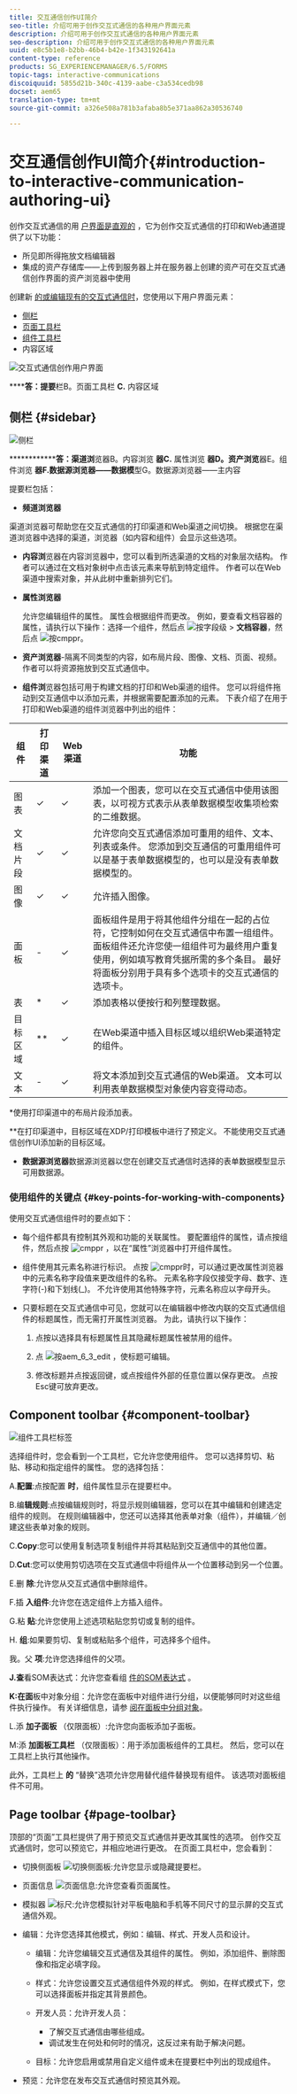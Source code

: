 ```yaml
---
title: 交互通信创作UI简介
seo-title: 介绍可用于创作交互式通信的各种用户界面元素
description: 介绍可用于创作交互式通信的各种用户界面元素
seo-description: 介绍可用于创作交互式通信的各种用户界面元素
uuid: e8c5b1e8-b2bb-46b4-b42e-1f343192641a
content-type: reference
products: SG_EXPERIENCEMANAGER/6.5/FORMS
topic-tags: interactive-communications
discoiquuid: 5855d21b-340c-4139-aabe-c3a534cedb98
docset: aem65
translation-type: tm+mt
source-git-commit: a326e508a781b3afaba8b5e371aa862a30536740

---
```



# 交互通信创作UI简介{#introduction-to-interactive-communication-authoring-ui}

创作交互式通信的用 [户界面是直观的](/help/forms/using/interactive-communications-overview.md) ，它为创作交互式通信的打印和Web通道提供了以下功能：

* 所见即所得拖放文档编辑器
* 集成的资产存储库——上传到服务器上并在服务器上创建的资产可在交互式通信创作界面的资产浏览器中使用

创建新 [的或编辑现有的交互式通信时](../../forms/using/create-interactive-communication.md)，您使用以下用户界面元素：

* [侧栏](#sidebar)
* [页面工具栏](#page-toolbar)
* [组件工具栏](#component-toolbar)
* 内容区域

![交互式通信创作用户界面](assets/form-editor.png)

******答：提要**&#x200B;栏B。页面工具栏 **C.** 内容区域

## 侧栏 {#sidebar}

![侧栏](assets/sidebar-comps-2.png)

**************答：渠道浏**&#x200B;览器B。内容浏览 **器C.** 属性浏览 **器D。资产浏览**&#x200B;器E。组件浏览 **器F.数据源浏览器——数据模**&#x200B;型G。数据源浏览器——主内容

<!-- Click to enlarge

![sidebar-comps-3](assets/sidebar-comps-3.png)-->

提要栏包括：

* **频道浏览器**

渠道浏览器可帮助您在交互式通信的打印渠道和Web渠道之间切换。 根据您在渠道浏览器中选择的渠道，浏览器（如内容和组件）会显示这些选项。

* **内容浏**&#x200B;览器在内容浏览器中，您可以看到所选渠道的文档的对象层次结构。 作者可以通过在文档对象树中点击该元素来导航到特定组件。 作者可以在Web渠道中搜索对象，并从此树中重新排列它们。

* **属性浏览器**

   允许您编辑组件的属性。 属性会根据组件而更改。 例如，要查看文档容器的属性，请执行以下操作：选择一个组件，然后点 ![按字段级](assets/field-level.png) > **文档容器**，然后点 ![按cmppr](assets/cmppr.png)。

* **资产浏览器**-隔离不同类型的内容，如布局片段、图像、文档、页面、视频。 作者可以将资源拖放到交互式通信中。

* **组件浏**&#x200B;览器包括可用于构建文档的打印和Web渠道的组件。 您可以将组件拖动到交互通信中以添加元素，并根据需要配置添加的元素。 下表介绍了在用于打印和Web渠道的组件浏览器中列出的组件：

| **组件** | **打印渠道** | **Web 渠道** | **功能** |
|---|---|---|---|
| 图表 | ✓ | ✓ | 添加一个图表，您可以在交互式通信中使用该图表，以可视方式表示从表单数据模型收集项检索的二维数据。 |
| 文档片段 | ✓ | ✓ | 允许您向交互式通信添加可重用的组件、文本、列表或条件。 您添加到交互通信的可重用组件可以是基于表单数据模型的，也可以是没有表单数据模型的。 |
| 图像 | ✓ | ✓ | 允许插入图像。 |
| 面板 | - | ✓ | 面板组件是用于将其他组件分组在一起的占位符，它控制如何在交互式通信中布置一组组件。 面板组件还允许您使一组组件可为最终用户重复使用，例如填写教育凭据所需的多个条目。 最好将面板分别用于具有多个选项卡的交互式通信的选项卡。 |
| 表 | * | ✓ | 添加表格以便按行和列整理数据。 |
| 目标区域 | ** | ✓ | 在Web渠道中插入目标区域以组织Web渠道特定的组件。 |
| 文本 | - | ✓ | 将文本添加到交互式通信的Web渠道。 文本可以利用表单数据模型对象使内容变得动态。 |

*使用打印渠道中的布局片段添加表。

**在打印渠道中，目标区域在XDP/打印模板中进行了预定义。 不能使用交互式通信创作UI添加新的目标区域。

* **数据源浏览器**&#x200B;数据源浏览器以您在创建交互式通信时选择的表单数据模型显示可用数据源。

### 使用组件的关键点 {#key-points-for-working-with-components}

使用交互式通信组件时的要点如下：

* 每个组件都具有控制其外观和功能的关联属性。 要配置组件的属性，请点按组件，然后点按 ![cmppr](assets/cmppr.png) ，以在“属性”浏览器中打开组件属性。
* 组件使用其元素名称进行标识。 点按 ![cmppr](assets/cmppr.png)时，可以通过更改属性浏览器中的元素名称字段值来更改组件的名称。 元素名称字段仅接受字母、数字、连字符(-)和下划线(_)。 不允许使用其他特殊字符，元素名称应以字母开头。
* 只要标题在交互式通信中可见，您就可以在编辑器中修改内联的交互式通信组件的标题属性，而无需打开属性浏览器。 为此，请执行以下操作：

   1. 点按以选择具有标题属性且其隐藏标题属性被禁用的组件。
   1. 点 ![按aem_6_3_edit](assets/aem_6_3_edit.png) ，使标题可编辑。

   1. 修改标题并点按返回键，或点按组件外部的任意位置以保存更改。 点按Esc键可放弃更改。

## Component toolbar {#component-toolbar}

![组件工具栏标签](do-not-localize/component_toolbar_labels_new.png)

选择组件时，您会看到一个工具栏，它允许您使用组件。 您可以选择剪切、粘贴、移动和指定组件的属性。 您的选择包括：

A.**配置**:点按配置 **时**，组件属性显示在提要栏中。

B.编&#x200B;**辑规则**:点按编辑规则时，将显示规则编辑器，您可以在其中编辑和创建选定组件的规则。 在规则编辑器中，您还可以选择其他表单对象（组件），并编辑／创建这些表单对象的规则。

C.**Copy**:您可以使用复制选项复制组件并将其粘贴到交互通信中的其他位置。

D.**Cut**:您可以使用剪切选项在交互式通信中将组件从一个位置移动到另一个位置。

E.删 **除**:允许您从交互式通信中删除组件。

F.插 **入组件**:允许您在选定组件上方插入组件。

G.粘 **贴**:允许您使用上述选项粘贴您剪切或复制的组件。

H. **组**:如果要剪切、复制或粘贴多个组件，可选择多个组件。

我。父 **项**:允许您选择组件的父项。

**J.查**&#x200B;看SOM表达式：允许您查看组 [件的SOM表达式](../../forms/using/using-som-expressions-adaptive-forms.md) 。

**K:在面**&#x200B;板中对象分组：允许您在面板中对组件进行分组，以便能够同时对这些组件执行操作。 有关详细信息，请参 [阅在面板中分组对象](../../forms/using/create-interactive-communication.md#main-pars-header-1815149576)。

L.添 **加子面板** （仅限面板）:允许您向面板添加子面板。

M:添 **加面板工具栏** （仅限面板）：用于添加面板组件的工具栏。 然后，您可以在工具栏上执行其他操作。

此外，工具栏上 **的** “替换”选项允许您用替代组件替换现有组件。 该选项对面板组件不可用。

## Page toolbar {#page-toolbar}

顶部的“页面”工具栏提供了用于预览交互式通信并更改其属性的选项。 创作交互式通信时，您可以预览它，并相应地进行更改。 在页面工具栏中，您会看到：

* 切换侧面板 ![切换侧面板](assets/toggle-side-panel.png):允许您显示或隐藏提要栏。
* 页面信息 ![页面信息](assets/pageinformationad.png):允许您查看页面属性。
* 模拟器 ![标尺](assets/ruler.png):允许您模拟针对平板电脑和手机等不同尺寸的显示屏的交互式通信外观。
* 编辑：允许您选择其他模式，例如：编辑、样式、开发人员和设计。

   * 编辑：允许您编辑交互式通信及其组件的属性。 例如，添加组件、删除图像和指定必填字段。
   * 样式：允许您设置交互式通信组件外观的样式。 例如，在样式模式下，您可以选择面板并指定其背景颜色。
   * 开发人员：允许开发人员：

      * 了解交互式通信由哪些组成。
      * 调试发生在何处和何时的情况，这反过来有助于解决问题。
   * 目标：允许您启用或禁用自定义组件或未在提要栏中列出的现成组件。


* 预览：允许您在发布交互式通信时预览其外观。

